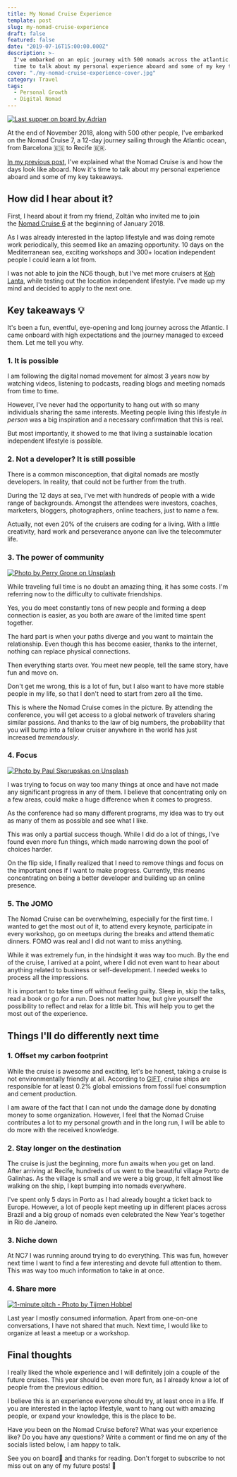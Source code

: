 ```yaml
---
title: My Nomad Cruise Experience
template: post
slug: my-nomad-cruise-experience
draft: false
featured: false
date: "2019-07-16T15:00:00.000Z"
description: >-
  I've embarked on an epic journey with 500 nomads across the atlantic. It's
  time to talk about my personal experience aboard and some of my key takeaways.
cover: "./my-nomad-cruise-experience-cover.jpg"
category: Travel
tags:
  - Personal Growth
  - Digital Nomad
---
```


[![Last supper on board by Adrian](/my-nomad-cruise-experience-cover.jpg)](https://bit.ly/2PxBSI4)

At the end of November 2018, along with 500 other people, I've embarked on the Nomad Cruise 7, a 12-day journey sailing through the Atlantic ocean, from Barcelona 🇪🇸 to Recife 🇧🇷.

[In my previous post](https://bit.ly/2zEJCgC), I've explained what the Nomad Cruise is and how the days look like aboard. Now it's time to talk about my personal experience aboard and some of my key takeaways.

## How did I hear about it?

First, I heard about it from my friend, Zoltán who invited me to join the [Nomad Cruise 6](https://bit.ly/2zEJFci) at the beginning of January 2018.

As I was already interested in the laptop lifestyle and was doing remote work periodically, this seemed like an amazing opportunity. 10 days on the Mediterranean sea, exciting workshops and 300+ location independent people I could learn a lot from.

I was not able to join the NC6 though, but I've met more cruisers at [Koh Lanta](https://bit.ly/2zEJHkq), while testing out the location independent lifestyle. I've made up my mind and decided to apply to the next one.

## Key takeaways 💡

It's been a fun, eventful, eye-opening and long journey across the Atlantic. I came onboard with high expectations and the journey managed to exceed them. Let me tell you why.

### 1. It is possible

I am following the digital nomad movement for almost 3 years now by watching videos, listening to podcasts, reading blogs and meeting nomads from time to time.

However, I've never had the opportunity to hang out with so many individuals sharing the same interests. Meeting people living this lifestyle *in person* was a big inspiration and a necessary confirmation that this is real.

But most importantly, it showed to me that living a sustainable location independent lifestyle is possible.

### 2. Not a developer? It is still possible

There is a common misconception, that digital nomads are mostly developers. In reality, that could not be further from the truth.

During the 12 days at sea, I've met with hundreds of people with a wide range of backgrounds. Amongst the attendees were investors, coaches, marketers, bloggers, photographers, online teachers, just to name a few.

Actually, not even 20% of the cruisers are coding for a living. With a little creativity, hard work and perseverance anyone can live the telecommuter life.

### 3. The power of community

[![Photo by Perry Grone on Unsplash](/community-putting-hands-together.jpeg)](https://bit.ly/2zFnMcL)

While traveling full time is no doubt an amazing thing, it has some costs. I'm referring now to the difficulty to cultivate friendships.

Yes, you do meet constantly tons of new people and forming a deep connection is easier, as you both are aware of the limited time spent together.

The hard part is when your paths diverge and you want to maintain the relationship. Even though this has become easier, thanks to the internet, nothing can replace physical connections.

Then everything starts over. You meet new people, tell the same story, have fun and move on.

Don't get me wrong, this is a lot of fun, but I also want to have more stable people in my life, so that I don't need to start from zero all the time.

This is where the Nomad Cruise comes in the picture. By attending the conference, you will get access to a global network of travelers sharing similar passions. And thanks to the law of big numbers, the probability that you will bump into a fellow cruiser anywhere in the world has just increased *tremendously*.

### 4. Focus

[![Photo by Paul Skorupskas on Unsplash](/focus.jpeg)](https://bit.ly/2zGyfVp)

I was trying to focus on way too many things at once and have not made any significant progress in any of them. I believe that concentrating only on a few areas, could make a huge difference when it comes to progress.

As the conference had so many different programs, my idea was to try out as many of them as possible and see what I like.

This was only a partial success though. While I did do a lot of things, I've found even more fun things, which made narrowing down the pool of choices harder.

On the flip side, I finally realized that I need to remove things and focus on the important ones if I want to make progress. Currently, this means concentrating on being a better developer and building up an online presence.

### 5. The JOMO

The Nomad Cruise can be overwhelming, especially for the first time. I wanted to get the most out of it, to attend every keynote, participate in every workshop, go on meetups during the breaks and attend thematic dinners. FOMO was real and I did not want to miss anything.

While it was extremely fun, in the hindsight it was way too much. By the end of the cruise, I arrived at a point, where I did not even want to hear about anything related to business or self-development. I needed weeks to process all the impressions.

It is important to take time off without feeling guilty. Sleep in, skip the talks, read a book or go for a run. Does not matter how, but give yourself the possibility to reflect and relax for a little bit. This will help you to get the most out of the experience.

## Things I'll do differently next time

### 1. Offset my carbon footprint

While the cruise is awesome and exciting, let's be honest, taking a cruise is not environmentally friendly at all. According to [GIFT](https://bit.ly/2zElE5g), cruise ships are responsible for at least 0.2% global emissions from fossil fuel consumption and cement production.

I am aware of the fact that I can not undo the damage done by donating money to some organization. However, I feel that the Nomad Cruise contributes a lot to my personal growth and in the long run, I will be able to do more with the received knowledge.

### 2. Stay longer on the destination

The cruise is just the beginning, more fun awaits when you get on land. After arriving at Recife, hundreds of us went to the beautiful village Porto de Galinhas. As the village is small and we were a big group, it felt almost like walking on the ship, I kept bumping into nomads everywhere.

I've spent only 5 days in Porto as I had already bought a ticket back to Europe. However, a lot of people kept meeting up in different places across Brazil and a big group of nomads even celebrated the New Year's together in Rio de Janeiro.

### 3. Niche down

At NC7 I was running around trying to do everything. This was fun, however next time I want to find a few interesting and devote full attention to them. This was way too much information to take in at once.

### 4. Share more

[![1-minute pitch - Photo by Tijmen Hobbel](/1-minute-pitch.jpeg)](https://bit.ly/2PxBRUw)

Last year I mostly consumed information. Apart from one-on-one conversations, I have not shared that much. Next time, I would like to organize at least a meetup or a workshop.

## Final thoughts

I really liked the whole experience and I will definitely join a couple of the future cruises. This year should be even more fun, as I already know a lot of people from the previous edition.

I believe this is an experience everyone should try, at least once in a life. If you are interested in the laptop lifestyle, want to hang out with amazing people, or expand your knowledge, this is the place to be.

Have you been on the Nomad Cruise before? What was your experience like? Do you have any questions? Write a comment or find me on any of the socials listed below, I am happy to talk.

See you on board🚢 and thanks for reading. Don't forget to subscribe to not miss out on any of my future posts! 🙏
